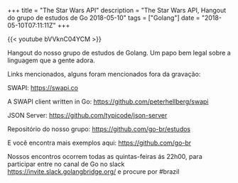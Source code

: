 +++
title = "The Star Wars API"
description = "The Star Wars API, Hangout do grupo de estudos de Go 2018-05-10"
tags = ["Golang"]
date = "2018-05-10T07:11:11Z"
+++

{{< youtube bVVknC04YCM >}}

Hangout do nosso grupo de estudos de Golang.
Um papo bem legal sobre a linguagem que a gente adora.

Links mencionados, alguns foram mencionados fora da gravação:

SWAPI:
https://swapi.co

A SWAPI client written in Go:
https://github.com/peterhellberg/swapi

JSON Server:
https://github.com/typicode/json-server

Repositório do nosso grupo:
https://github.com/go-br/estudos

E você encontra mais exemplos aqui:
https://github.com/go-br

Nossos encontros ocorrem todas as quintas-feiras ás 22h00, para participar entre no canal de Go no slack https://invite.slack.golangbridge.org/ e procure por #brazil
